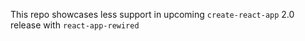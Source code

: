 This repo showcases less support in upcoming `create-react-app` 2.0 release with `react-app-rewired`

